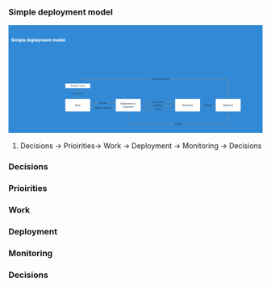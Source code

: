 ### Simple deployment model

<img src='./models/img/simple-deployment-model.png'></img>

1. Decisions -> Prioirities-> Work -> Deployment -> Monitoring -> Decisions

### Decisions

### Prioirities

### Work

### Deployment

### Monitoring

### Decisions

